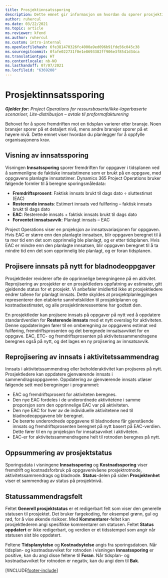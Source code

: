```yaml
---
title: Prosjektinnsatssporing
description: Dette emnet gir informasjon om hvordan du sporer prosjektinnsats og arbeidsfremdrift.
author: ruhercul
ms.date: 03/22/2021
ms.topic: article
ms.reviewer: kfend
ms.author: ruhercul
ms.custom: intro-internal
ms.openlocfilehash: 6fe381470326fc4000a9ed096b91fde56c045c38
ms.sourcegitcommit: 0fafe022731f0e1e8693382ff906e3f8541d34ca
ms.translationtype: HT
ms.contentlocale: nb-NO
ms.lasthandoff: 07/07/2021
ms.locfileid: "6369208"
---
```

# <a name="project-effort-tracking"></a>Prosjektinnsatssporing

_**Gjelder for:** Project Operations for ressursbaserte/ikke-lagerbaserte scenarioer, Lite-distribusjon – avtale til proformafakturering_

Behovet for å spore fremdriften mot en tidsplan varierer etter bransje. Noen bransjer sporer på et detaljert nivå, mens andre bransjer sporer på et høyere nivå. Dette emnet viser hvordan du planlegger for å oppfylle organisasjonens krav.

## <a name="effort-tracking-view"></a>Visning av innsatssporing

Visningen **Innsatssporing** sporer fremdriften for oppgaver i tidsplanen ved å sammenligne de faktiske innsatstimene som er brukt på en oppgave, med oppgavens planlagte innsatstimer. Dynamics 365 Project Operations bruker følgende formler til å beregne sporingsmåledata:

- **Fremdriftsprosent**: Faktisk innsats brukt til dags dato ÷ sluttestimat (EAC) 
- **Resterende innsats**: Estimert innsats ved fullføring – faktisk innsats brukt til dags dato 
- **EAC**: Resterende innsats + faktisk innsats brukt til dags dato 
- **Forventet innsatsavvik**: Planlagt innsats – EAC

Project Operations viser en projeksjon av innsatsvariasjonen for oppgaven. Hvis EAC er større enn den planlagte innsatsen, blir oppgaven beregnet til å ta mer tid enn det som opprinnelig ble planlagt, og er etter tidsplanen. Hvis EAC er mindre enn den planlagte innsatsen, blir oppgaven beregnet til å ta mindre tid enn det som opprinnelig ble planlagt, og er foran tidsplanen.

## <a name="reprojecting-effort-on-leaf-node-tasks"></a>Projisere innsats på nytt for bladnodeoppgaver

Prosjektleder reviderer ofte de opprinnelige beregningene på en aktivitet. Reprojisering av prosjekter er en prosjektleders oppfatning av estimater, gitt gjeldende status for et prosjekt. Vi anbefaler imidlertid ikke at prosjektledere endrer tallene for planlagt innsats. Dette skyldes at prosjektplanleggingen representerer den etablerte sannhetskilden til prosjektplanen og kostnadsestimatet, og alle prosjektinteressentene har godtatt den.

En prosjektleder kan projisere innsats på oppgaver på nytt ved å oppdatere standardverdien for **Resterende innsats** med et nytt overslag for aktiviteten. Denne oppdateringen fører til en omberegning av oppgavens estimat ved fullføring, fremdriftsprosenten og det beregnede innsatsavviket for en oppgave. EAC, ETC- og fremdriftsprosenten på aktivitetssammendragene beregnes også på nytt, og det lages en ny projisering av innsatsavvik.

## <a name="reprojection-of-effort-on-summary-tasks"></a>Reprojisering av innsats i aktivitetssammendrag

Innsats i aktivitetssammendrag eller beholderaktivitet kan projiseres på nytt. Prosjektledere kan oppdatere gjenværende innsats i sammendragsoppgavene. Oppdatering av gjenværende innsats utløser følgende sett med beregninger i programmet:

- EAC og fremdriftsprosent for aktiviteten beregnes.
- Den nye EAC fordeles i de underordnede aktivitetene i samme proporsjon som den opprinnelige EAC var på aktiviteten.
- Den nye EAC for hver av de individuelle aktivitetene ned til bladnodeoppgavene blir beregnet. 
- De berørte underordnede oppgavene til bladnodene får gjenstående innsats og fremdriftsprosenten beregnet på nytt basert på EAC-verdien. Dette fører til en ny projeksjon for innsatsavviket i aktiviteten. 
- EAC-er for aktivitetssammendragene helt til rotnoden beregnes på nytt.


## <a name="project-status-summary"></a>Oppsummering av prosjektstatus

Sporingsdata i visningene **Innsatssporing** og **Kostnadssporing** viser fremdrift og kostnadsforbruk på oppgavenivåene prosjektrotnode, aktivitetssammendrags og bladnode. **Status**-delen på siden **Prosjektenhet** viser et sammendrag av status på prosjektnivå.

## <a name="status-summary-fields"></a>Statussammendragsfelt

Feltet **Generell prosjektstatus** er et redigerbart felt som viser den generelle statusen til prosjektet. Det bruker fargekoding, for eksempel grønn, gul og rød, for å vise økende risikoer. Med **Kommentarer**-feltet kan prosjektlederen angi spesifikke kommentarer om statusen. Feltet **Status oppdatert** er ikke redigerbart, og verdien er et tidsstempel som angir når statusen sist ble oppdatert.

Feltene **Tidsplanytelse** og **Kostnadsytelse** angis fra sporingsdatoen. Når tidsplan- og kostnadsavviket for rotnoden i visningen **Innsatssporing** er positive, kan du angi disse feltene til **Foran**. Når tidsplan- og kostnadsavviket for rotnoden er negativ, kan du angi dem til **Bak**.


[!INCLUDE[footer-include](../includes/footer-banner.md)]
